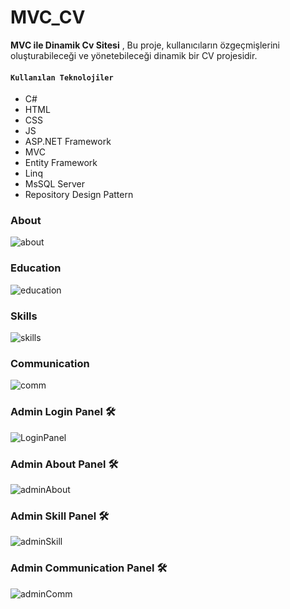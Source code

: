 # MVC_CV
**MVC ile Dinamik Cv Sitesi** ,
Bu proje, kullanıcıların özgeçmişlerini oluşturabileceği ve yönetebileceği dinamik bir CV projesidir.
#### **`Kullanılan Teknolojiler`**
+ C#
+ HTML
+ CSS
+ JS
+ ASP.NET Framework
+ MVC
+ Entity Framework
+ Linq
+ MsSQL Server
+ Repository Design Pattern


### About
![about](https://github.com/boraygulpinar/MVC_CV/assets/81621951/20dd81a0-4288-4611-804c-e1a06bac576c)
### Education
![education](https://github.com/boraygulpinar/MVC_CV/assets/81621951/7e510d77-bf6b-401c-8bb7-633b6a31d3c9)
### Skills
![skills](https://github.com/boraygulpinar/MVC_CV/assets/81621951/2db3bf5d-dbdc-4d31-ac18-e1fac98f8e78) 
### Communication
![comm](https://github.com/boraygulpinar/MVC_CV/assets/81621951/8baa721d-6383-4c20-917e-053a6a1a458a)

### Admin Login Panel 🛠️
![LoginPanel](https://github.com/boraygulpinar/MVC_CV/assets/81621951/12523b05-c433-4fb1-8a68-51b1a5e176a5)
### Admin About Panel 🛠️
![adminAbout](https://github.com/boraygulpinar/MVC_CV/assets/81621951/510066b2-43ed-44e8-9466-d363b3cb3031)
### Admin Skill Panel 🛠️
![adminSkill](https://github.com/boraygulpinar/MVC_CV/assets/81621951/df85de45-3cdf-426e-a074-a1750f5cb03f)
### Admin Communication Panel 🛠️
![adminComm](https://github.com/boraygulpinar/MVC_CV/assets/81621951/c27a23ab-1042-42f0-adc0-78fc38b2ce3f)
